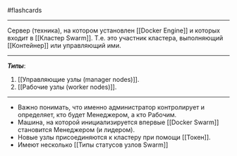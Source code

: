 #flashcards
***
Сервер (техника), на котором установлен [[Docker Engine]] и которых входит в [[Кластер Swarm]]. Т.е. это участник кластера, выполняющий [[Контейнер]] или управляющий ими.
***
***Типы***:
1. [[Управляющие узлы (manager nodes)]].
2. [[Рабочие узлы (worker nodes)]].
***
- Важно понимать, что именно администратор контролирует и определяет, кто будет Менеджером, а кто Рабочим.
- Машина, на которой инициализируется впервые [[Docker Swarm]] становится Менеджером (и лидером).
- Новые узлы присоединяются к кластеру при помощи [[Токен]].
- Имеют несколько [[Типы статусов узлов Swarm]]
<!--SR:!2025-10-25,8,250-->
